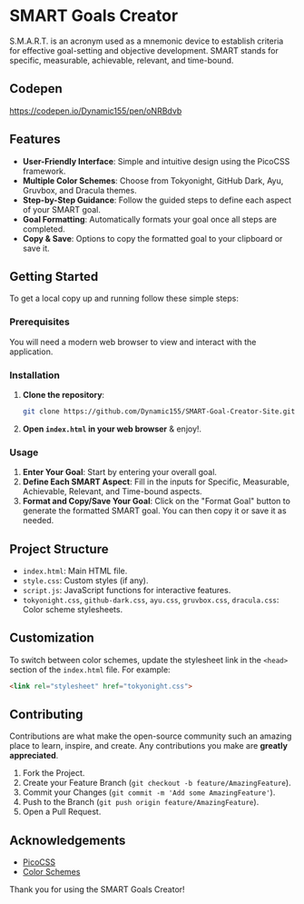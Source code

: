 # SMART Goals Creator

S.M.A.R.T. is an acronym used as a mnemonic device to establish criteria for effective goal-setting and objective development. SMART stands for specific, measurable, achievable, relevant, and time-bound.

## Codepen
https://codepen.io/Dynamic155/pen/oNRBdvb

## Features

- **User-Friendly Interface**: Simple and intuitive design using the PicoCSS framework.
- **Multiple Color Schemes**: Choose from Tokyonight, GitHub Dark, Ayu, Gruvbox, and Dracula themes.
- **Step-by-Step Guidance**: Follow the guided steps to define each aspect of your SMART goal.
- **Goal Formatting**: Automatically formats your goal once all steps are completed.
- **Copy & Save**: Options to copy the formatted goal to your clipboard or save it.

## Getting Started

To get a local copy up and running follow these simple steps:

### Prerequisites

You will need a modern web browser to view and interact with the application.

### Installation

1. **Clone the repository**:
   ```sh
   git clone https://github.com/Dynamic155/SMART-Goal-Creator-Site.git
   ```
2. **Open `index.html` in your web browser** & enjoy!.

### Usage

1. **Enter Your Goal**: Start by entering your overall goal.
2. **Define Each SMART Aspect**: Fill in the inputs for Specific, Measurable, Achievable, Relevant, and Time-bound aspects.
3. **Format and Copy/Save Your Goal**: Click on the "Format Goal" button to generate the formatted SMART goal. You can then copy it or save it as needed.

## Project Structure

- `index.html`: Main HTML file.
- `style.css`: Custom styles (if any).
- `script.js`: JavaScript functions for interactive features.
- `tokyonight.css`, `github-dark.css`, `ayu.css`, `gruvbox.css`, `dracula.css`: Color scheme stylesheets.

## Customization

To switch between color schemes, update the stylesheet link in the `<head>` section of the `index.html` file. For example:
```html
<link rel="stylesheet" href="tokyonight.css">
```

## Contributing

Contributions are what make the open-source community such an amazing place to learn, inspire, and create. Any contributions you make are **greatly appreciated**.

1. Fork the Project.
2. Create your Feature Branch (`git checkout -b feature/AmazingFeature`).
3. Commit your Changes (`git commit -m 'Add some AmazingFeature'`).
4. Push to the Branch (`git push origin feature/AmazingFeature`).
5. Open a Pull Request.

## Acknowledgements

- [PicoCSS](https://picocss.com/)
- [Color Schemes](https://github.com/mbadolato/iTerm2-Color-Schemes)

Thank you for using the SMART Goals Creator!
